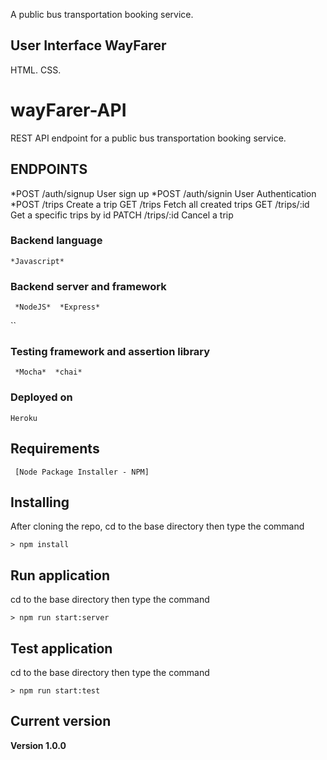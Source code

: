 A public bus transportation booking service.
## User Interface WayFarer
HTML.
CSS.


# wayFarer-API
REST API endpoint for a public bus transportation booking service.

## ENDPOINTS
*POST /auth/signup User sign up
*POST /auth/signin User Authentication
*POST /trips Create a trip
  GET /trips Fetch all created trips
  GET /trips/:id Get a specific trips by id
  PATCH /trips/:id Cancel a trip

### Backend language
```
*Javascript*
```
### Backend server and framework
```
 *NodeJS*  *Express*
 ```
``
### Testing framework and assertion library
```
 *Mocha*  *chai*
 ```

### Deployed on
```
Heroku
```
## Requirements
```
 [Node Package Installer - NPM]
```

## Installing
After cloning the repo, cd to the base directory then type the command
```
> npm install
```
## Run application
cd to the base directory then type the command
```
> npm run start:server
```
## Test application
cd to the base directory then type the command
```
> npm run start:test
```
## Current version

**Version 1.0.0**
